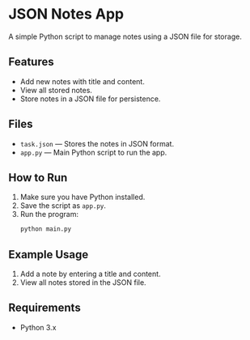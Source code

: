 # JSON Notes App

A simple Python script to manage notes using a JSON file for storage.

## Features
- Add new notes with title and content.
- View all stored notes.
- Store notes in a JSON file for persistence.

## Files
- `task.json` — Stores the notes in JSON format.
- `app.py` — Main Python script to run the app.

## How to Run
1. Make sure you have Python installed.
2. Save the script as `app.py`.
3. Run the program:
   ```bash
   python main.py
   ```

## Example Usage
1. Add a note by entering a title and content.
2. View all notes stored in the JSON file.

## Requirements
- Python 3.x
